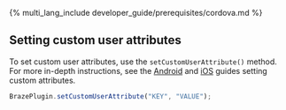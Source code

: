 {% multi_lang_include developer_guide/prerequisites/cordova.md %}

## Setting custom user attributes

To set custom user attributes, use the `setCustomUserAttribute()` method. For more in-depth instructions, see the [Android]({{site.baseurl}}/developer_guide/platforms/android/analytics/setting_custom_attributes/) and [iOS]({{site.baseurl}}/developer_guide/platforms/swift/analytics/setting_custom_attributes/) guides setting custom attributes.

```javascript
BrazePlugin.setCustomUserAttribute("KEY", "VALUE");
```
